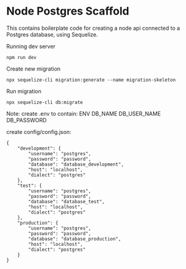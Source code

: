 # Node Postgres Scaffold
This contains boilerplate code for creating a node api connected to a Postgres database, using Sequelize.

Running dev server

    npm run dev

Create new migration

    npx sequelize-cli migration:generate --name migration-skeleton

Run migration

    npx sequelize-cli db:migrate

Note:
create .env to contain:
ENV
DB_NAME
DB_USER_NAME
DB_PASSWORD

create config/config.json:

    {
	    "development": {
			"username": "postgres",
			"password": "password",
			"database": "database_development",
			"host": "localhost",
			"dialect": "postgres"
		},
		"test": {
			"username": "postgres",
			"password": "password",
			"database": "database_test",
			"host": "localhost",
			"dialect": "postgres"
		},
		"production": {
			"username": "postgres",
			"password": "password",
			"database": "database_production",
			"host": "localhost",
			"dialect": "postgres"
		}
	}